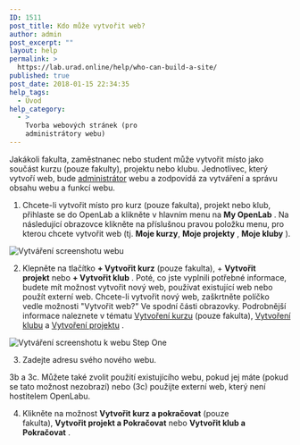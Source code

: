 ```yaml
---
ID: 1511
post_title: Kdo může vytvořit web?
author: admin
post_excerpt: ""
layout: help
permalink: >
  https://lab.urad.online/help/who-can-build-a-site/
published: true
post_date: 2018-01-15 22:34:35
help_tags:
  - Úvod
help_category:
  - >
    Tvorba webových stránek (pro
    administrátory webu)
---
```

Jakákoli fakulta, zaměstnanec nebo student může vytvořit místo jako součást kurzu (pouze fakulty), projektu nebo klubu. Jednotlivec, který vytvoří web, bude <a title="Správa uživatelů na vašem webu" href="https://lab.urad.online/help/managing-users-on-your-site/">administrátor</a> webu a zodpovídá za vytváření a správu obsahu webu a funkcí webu.

1. Chcete-li vytvořit místo pro kurz (pouze fakulta), projekt nebo klub, přihlaste se do OpenLab a klikněte v hlavním menu na <strong>My OpenLab</strong> . Na následující obrazovce klikněte na příslušnou pravou položku menu, pro kterou chcete vytvořit web (tj. <strong>Moje kurzy</strong>, <strong>Moje projekty</strong> , <strong>Moje kluby</strong> ).

<img class="alignnone wp-image-36864 size-large" src="https://openlab.citytech.cuny.edu/wp-content/uploads/2012/08/who_can_build_a_site1-1024x404.png" alt="Vytváření screenshotu webu" />

2. Klepněte na tlačítko <strong>+ Vytvořit kurz</strong> (pouze fakulta), + <strong>Vytvořit projekt</strong> nebo <strong>+ Vytvořit klub</strong> . Poté, co jste vyplnili potřebné informace, budete mít možnost vytvořit nový web, používat existující web nebo použít externí web. Chcete-li vytvořit nový web, zaškrtněte políčko vedle možnosti "Vytvořit web?" Ve spodní části obrazovky. Podrobnější informace naleznete v tématu <a title="Vytvoření kurzu (pouze fakulta)" href="https://lab.urad.online/help/creating-a-course-faculty-only/" target="_blank" rel="noopener">Vytvoření kurzu</a> (pouze fakulta), <a title="Vytvoření klubu" href="https://lab.urad.online/help/creating-a-club/">Vytvoření klubu</a> a <a title="Vytvoření projektu" href="https://lab.urad.online/help/creating-a-project/">Vytvoření projektu</a> .

<img class="alignnone wp-image-36865 size-full" src="https://openlab.citytech.cuny.edu/wp-content/uploads/2012/08/who_can_build_a_site2.png" alt="Vytváření screenshotu k webu Step One" />

3. Zadejte adresu svého nového webu.

3b a 3c. Můžete také zvolit použití existujícího webu, pokud jej máte (pokud se tato možnost nezobrazí) nebo (3c) použijte externí web, který není hostitelem OpenLabu.

4. Klikněte na možnost <strong>Vytvořit kurz a pokračovat</strong> (pouze fakulta), <strong>Vytvořit projekt a Pokračovat</strong> nebo <strong>Vytvořit klub a Pokračovat</strong> .